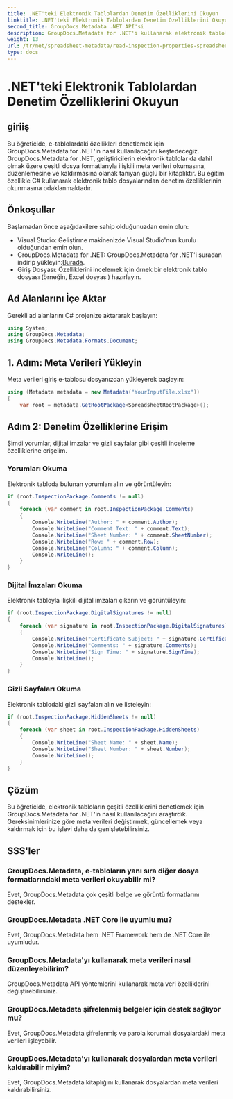 ```yaml
---
title: .NET'teki Elektronik Tablolardan Denetim Özelliklerini Okuyun
linktitle: .NET'teki Elektronik Tablolardan Denetim Özelliklerini Okuyun
second_title: GroupDocs.Metadata .NET API'si
description: GroupDocs.Metadata for .NET'i kullanarak elektronik tablolardan denetim özelliklerini nasıl okuyacağınızı öğrenin. Yorumlara, dijital imzalara ve gizli sayfalara zahmetsizce erişin.
weight: 13
url: /tr/net/spreadsheet-metadata/read-inspection-properties-spreadsheets/
type: docs
---
```

# .NET'teki Elektronik Tablolardan Denetim Özelliklerini Okuyun

## giriiş
Bu öğreticide, e-tablolardaki özellikleri denetlemek için GroupDocs.Metadata for .NET'in nasıl kullanılacağını keşfedeceğiz. GroupDocs.Metadata for .NET, geliştiricilerin elektronik tablolar da dahil olmak üzere çeşitli dosya formatlarıyla ilişkili meta verileri okumasına, düzenlemesine ve kaldırmasına olanak tanıyan güçlü bir kitaplıktır. Bu eğitim özellikle C# kullanarak elektronik tablo dosyalarından denetim özelliklerinin okunmasına odaklanmaktadır.
## Önkoşullar
Başlamadan önce aşağıdakilere sahip olduğunuzdan emin olun:
- Visual Studio: Geliştirme makinenizde Visual Studio'nun kurulu olduğundan emin olun.
-  GroupDocs.Metadata for .NET: GroupDocs.Metadata for .NET'i şuradan indirip yükleyin:[Burada](https://releases.groupdocs.com/metadata/net/).
- Giriş Dosyası: Özelliklerini incelemek için örnek bir elektronik tablo dosyası (örneğin, Excel dosyası) hazırlayın.

## Ad Alanlarını İçe Aktar
Gerekli ad alanlarını C# projenize aktararak başlayın:
```csharp
using System;
using GroupDocs.Metadata;
using GroupDocs.Metadata.Formats.Document;
```
## 1. Adım: Meta Verileri Yükleyin
Meta verileri giriş e-tablosu dosyanızdan yükleyerek başlayın:
```csharp
using (Metadata metadata = new Metadata("YourInputFile.xlsx"))
{
    var root = metadata.GetRootPackage<SpreadsheetRootPackage>();
```
## Adım 2: Denetim Özelliklerine Erişim
Şimdi yorumlar, dijital imzalar ve gizli sayfalar gibi çeşitli inceleme özelliklerine erişelim.
### Yorumları Okuma
Elektronik tabloda bulunan yorumları alın ve görüntüleyin:
```csharp
if (root.InspectionPackage.Comments != null)
{
    foreach (var comment in root.InspectionPackage.Comments)
    {
        Console.WriteLine("Author: " + comment.Author);
        Console.WriteLine("Comment Text: " + comment.Text);
        Console.WriteLine("Sheet Number: " + comment.SheetNumber);
        Console.WriteLine("Row: " + comment.Row);
        Console.WriteLine("Column: " + comment.Column);
        Console.WriteLine();
    }
}
```
### Dijital İmzaları Okuma
Elektronik tabloyla ilişkili dijital imzaları çıkarın ve görüntüleyin:
```csharp
if (root.InspectionPackage.DigitalSignatures != null)
{
    foreach (var signature in root.InspectionPackage.DigitalSignatures)
    {
        Console.WriteLine("Certificate Subject: " + signature.CertificateSubject);
        Console.WriteLine("Comments: " + signature.Comments);
        Console.WriteLine("Sign Time: " + signature.SignTime);
        Console.WriteLine();
    }
}
```
### Gizli Sayfaları Okuma
Elektronik tablodaki gizli sayfaları alın ve listeleyin:
```csharp
if (root.InspectionPackage.HiddenSheets != null)
{
    foreach (var sheet in root.InspectionPackage.HiddenSheets)
    {
        Console.WriteLine("Sheet Name: " + sheet.Name);
        Console.WriteLine("Sheet Number: " + sheet.Number);
        Console.WriteLine();
    }
}
```

## Çözüm
Bu öğreticide, elektronik tabloların çeşitli özelliklerini denetlemek için GroupDocs.Metadata for .NET'in nasıl kullanılacağını araştırdık. Gereksinimlerinize göre meta verileri değiştirmek, güncellemek veya kaldırmak için bu işlevi daha da genişletebilirsiniz.

## SSS'ler
### GroupDocs.Metadata, e-tabloların yanı sıra diğer dosya formatlarındaki meta verileri okuyabilir mi?
Evet, GroupDocs.Metadata çok çeşitli belge ve görüntü formatlarını destekler.
### GroupDocs.Metadata .NET Core ile uyumlu mu?
Evet, GroupDocs.Metadata hem .NET Framework hem de .NET Core ile uyumludur.
### GroupDocs.Metadata'yı kullanarak meta verileri nasıl düzenleyebilirim?
GroupDocs.Metadata API yöntemlerini kullanarak meta veri özelliklerini değiştirebilirsiniz.
### GroupDocs.Metadata şifrelenmiş belgeler için destek sağlıyor mu?
Evet, GroupDocs.Metadata şifrelenmiş ve parola korumalı dosyalardaki meta verileri işleyebilir.
### GroupDocs.Metadata'yı kullanarak dosyalardan meta verileri kaldırabilir miyim?
Evet, GroupDocs.Metadata kitaplığını kullanarak dosyalardan meta verileri kaldırabilirsiniz.